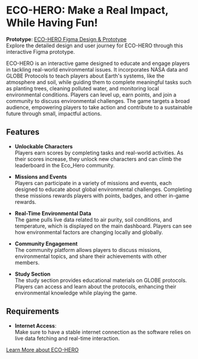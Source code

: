 # ECO-HERO: Make a Real Impact, While Having Fun!

**Prototype**: [ECO-HERO Figma Design & Prototype](https://www.figma.com/proto/xdCSNrw7BB73GarGpylyRs/Envo-Fighter)  
Explore the detailed design and user journey for ECO-HERO through this interactive Figma prototype.

ECO-HERO is an interactive game designed to educate and engage players in tackling real-world environmental issues. It incorporates NASA data and GLOBE Protocols to teach players about Earth's systems, like the atmosphere and soil, while guiding them to complete meaningful tasks such as planting trees, cleaning polluted water, and monitoring local environmental conditions. Players can level up, earn points, and join a community to discuss environmental challenges. The game targets a broad audience, empowering players to take action and contribute to a sustainable future through small, impactful actions.

## Features

- **Unlockable Characters**  
  Players earn scores by completing tasks and real-world activities. As their scores increase, they unlock new characters and can climb the leaderboard in the Eco_Hero community.

- **Missions and Events**  
  Players can participate in a variety of missions and events, each designed to educate about global environmental challenges. Completing these missions rewards players with points, badges, and other in-game rewards.

- **Real-Time Environmental Data**  
  The game pulls live data related to air purity, soil conditions, and temperature, which is displayed on the main dashboard. Players can see how environmental factors are changing locally and globally.

- **Community Engagement**  
  The community platform allows players to discuss missions, environmental topics, and share their achievements with other members.

- **Study Section**  
  The study section provides educational materials on GLOBE protocols. Players can access and learn about the protocols, enhancing their environmental knowledge while playing the game.

## Requirements

- **Internet Access**:  
  Make sure to have a stable internet connection as the software relies on live data fetching and real-time interaction.

[Learn More about ECO-HERO](https://www.spaceappschallenge.org/nasa-space-apps-2024/find-a-team/envo_fighters/?tab=project)
